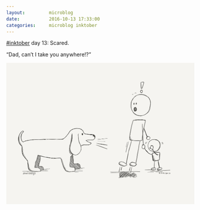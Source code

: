 ```yaml
---
layout:         microblog
date:           2016-10-13 17:33:00
categories:     microblog inktober
---
```

[#inktober](/categories/inktober) day 13: Scared.

“Dad, can’t I take you anywhere!?”

![Scared dad](/images/microblog/201610131733.jpg)

